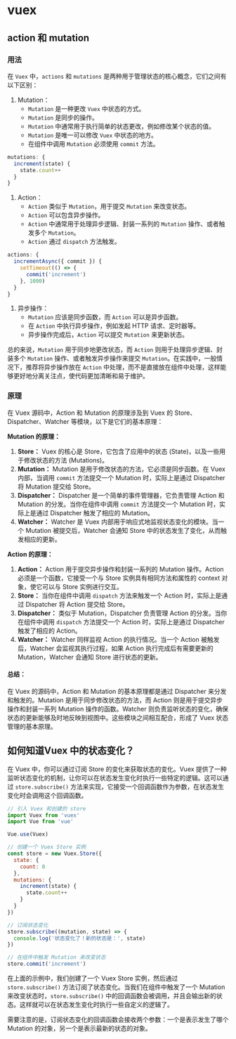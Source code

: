 # vuex

## action 和 mutation

### 用法

在 `Vuex` 中，`actions` 和 `mutations` 是两种用于管理状态的核心概念，它们之间有以下区别：

1. Mutation：
   - `Mutation` 是一种更改 `Vuex` 中状态的方式。
   - `Mutation` 是同步的操作。
   - `Mutation` 中通常用于执行简单的状态更改，例如修改某个状态的值。
   - `Mutation` 是唯一可以修改 `Vuex` 中状态的地方。
   - 在组件中调用 `Mutation` 必须使用 `commit` 方法。

```js
mutations: {
  increment(state) {
    state.count++
  }
}

```

1. Action：
   - `Action` 类似于 `Mutation`，用于提交 `Mutation` 来改变状态。
   - `Action` 可以包含异步操作。
   - `Action` 中通常用于处理异步逻辑、封装一系列的 `Mutation` 操作、或者触发多个 `Mutation`。
   - `Action` 通过 `dispatch` 方法触发。

```js
actions: {
  incrementAsync({ commit }) {
    setTimeout(() => {
      commit('increment')
    }, 1000)
  }
}
```

1. 异步操作：
   - `Mutation` 应该是同步函数，而 `Action` 可以是异步函数。
   - 在 `Action` 中执行异步操作，例如发起 HTTP 请求、定时器等。
   - 异步操作完成后，`Action` 可以提交 `Mutation` 来更新状态。

总的来说，`Mutation` 用于同步地更改状态，而 `Action` 则用于处理异步逻辑、封装多个 `Mutation` 操作、或者触发异步操作来提交 `Mutation`。在实践中，一般情况下，推荐将异步操作放在 `Action` 中处理，而不是直接放在组件中处理，这样能够更好地分离关注点，使代码更加清晰和易于维护。

### 原理

在 Vuex 源码中，Action 和 Mutation 的原理涉及到 Vuex 的 Store、Dispatcher、Watcher 等模块，以下是它们的基本原理：

**Mutation 的原理：**

1. **Store：** Vuex 的核心是 Store，它包含了应用中的状态 (State)，以及一些用于修改状态的方法 (Mutations)。
2. **Mutation：** Mutation 是用于修改状态的方法，它必须是同步函数。在 Vuex 内部，当调用 `commit` 方法提交一个 Mutation 时，实际上是通过 Dispatcher 将 Mutation 提交给 Store。
3. **Dispatcher：** Dispatcher 是一个简单的事件管理器，它负责管理 Action 和 Mutation 的分发。当你在组件中调用 `commit` 方法提交一个 Mutation 时，实际上是通过 Dispatcher 触发了相应的 Mutation。
4. **Watcher：** Watcher 是 Vuex 内部用于响应式地监视状态变化的模块。当一个 Mutation 被提交后，Watcher 会通知 Store 中的状态发生了变化，从而触发相应的更新。

**Action 的原理：**

1. **Action：** Action 用于提交异步操作和封装一系列的 Mutation 操作。Action 必须是一个函数，它接受一个与 Store 实例具有相同方法和属性的 context 对象，使它可以与 Store 实例进行交互。
2. **Store：** 当你在组件中调用 `dispatch` 方法来触发一个 Action 时，实际上是通过 Dispatcher 将 Action 提交给 Store。
3. **Dispatcher：** 类似于 Mutation，Dispatcher 负责管理 Action 的分发。当你在组件中调用 `dispatch` 方法提交一个 Action 时，实际上是通过 Dispatcher 触发了相应的 Action。
4. **Watcher：** Watcher 同样监视 Action 的执行情况。当一个 Action 被触发后，Watcher 会监视其执行过程，如果 Action 执行完成后有需要更新的 Mutation，Watcher 会通知 Store 进行状态的更新。

#### 总结：

在 Vuex 的源码中，Action 和 Mutation 的基本原理都是通过 Dispatcher 来分发和触发的。Mutation 是用于同步修改状态的方法，而 Action 则是用于提交异步操作和封装一系列 Mutation 操作的函数。Watcher 则负责监听状态的变化，确保状态的更新能够及时地反映到视图中。这些模块之间相互配合，形成了 Vuex 状态管理的基本原理。

## 如何知道Vuex 中的状态变化？

在 Vuex 中，你可以通过订阅 Store 的变化来获取状态的变化。Vuex 提供了一种监听状态变化的机制，让你可以在状态发生变化时执行一些特定的逻辑。这可以通过 `store.subscribe()` 方法来实现，它接受一个回调函数作为参数，在状态发生变化时会调用这个回调函数。

```js
// 引入 Vuex 和创建的 store
import Vuex from 'vuex'
import Vue from 'vue'

Vue.use(Vuex)

// 创建一个 Vuex Store 实例
const store = new Vuex.Store({
  state: {
    count: 0
  },
  mutations: {
    increment(state) {
      state.count++
    }
  }
})

// 订阅状态变化
store.subscribe((mutation, state) => {
  console.log('状态变化了！新的状态是：', state)
})

// 在组件中触发 Mutation 来改变状态
store.commit('increment')
```

在上面的示例中，我们创建了一个 Vuex Store 实例，然后通过 `store.subscribe()` 方法订阅了状态变化。当我们在组件中触发了一个 Mutation 来改变状态时，`store.subscribe()` 中的回调函数会被调用，并且会输出新的状态。这样就可以在状态发生变化时执行一些自定义的逻辑了。

需要注意的是，订阅状态变化的回调函数会接收两个参数：一个是表示发生了哪个 Mutation 的对象，另一个是表示最新的状态的对象。
